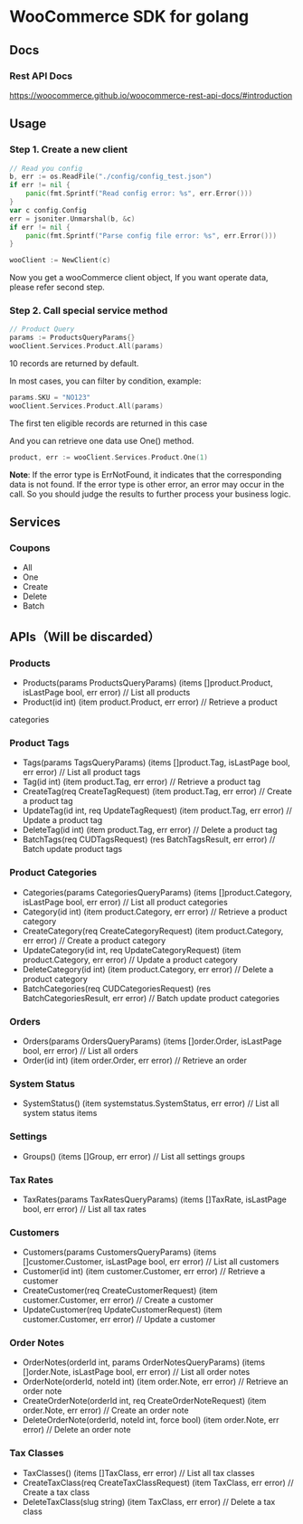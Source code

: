 WooCommerce SDK for golang
==========================

## Docs

### Rest API Docs

https://woocommerce.github.io/woocommerce-rest-api-docs/#introduction

## Usage

### Step 1. Create a new client

```go
// Read you config
b, err := os.ReadFile("./config/config_test.json")
if err != nil {
    panic(fmt.Sprintf("Read config error: %s", err.Error()))
}
var c config.Config
err = jsoniter.Unmarshal(b, &c)
if err != nil {
    panic(fmt.Sprintf("Parse config file error: %s", err.Error()))
}

wooClient := NewClient(c)
```

Now you get a wooCommerce client object, If you want operate data, please refer second step. 

### Step 2. Call special service method
```go
// Product Query
params := ProductsQueryParams{}
wooClient.Services.Product.All(params)
```

10 records are returned by default.

In most cases, you can filter by condition, example:

```go
params.SKU = "NO123"
wooClient.Services.Product.All(params)
```

The first ten eligible records are returned in this case

And you can retrieve one data use One() method.

```go
product, err := wooClient.Services.Product.One(1)
```

**Note**: If the error type is ErrNotFound, it indicates that the corresponding data is not found. If the error type is other error, an error may occur in the call.  So you should judge the results to further process your business logic.


## Services

### Coupons

- All
- One
- Create
- Delete
- Batch

## APIs（Will be discarded）

### Products

- Products(params ProductsQueryParams) (items []product.Product, isLastPage bool, err error)      // List all products
- Product(id int) (item product.Product, err error)                                               // Retrieve a product

categories

### Product Tags

- Tags(params TagsQueryParams) (items []product.Tag, isLastPage bool, err error)                  // List all product tags
- Tag(id int) (item product.Tag, err error)                                                       // Retrieve a product tag
- CreateTag(req CreateTagRequest) (item product.Tag, err error)                                   // Create a product tag
- UpdateTag(id int, req UpdateTagRequest) (item product.Tag, err error)                           // Update a product tag
- DeleteTag(id int) (item product.Tag, err error)                                                 // Delete a product tag
- BatchTags(req CUDTagsRequest) (res BatchTagsResult, err error)                                  // Batch update product tags

### Product Categories

- Categories(params CategoriesQueryParams) (items []product.Category, isLastPage bool, err error) // List all product categories
- Category(id int) (item product.Category, err error)                                             // Retrieve a product category
- CreateCategory(req CreateCategoryRequest) (item product.Category, err error)                    // Create a product category
- UpdateCategory(id int, req UpdateCategoryRequest) (item product.Category, err error)            // Update a product category
- DeleteCategory(id int) (item product.Category, err error)                                       // Delete a product category
- BatchCategories(req CUDCategoriesRequest) (res BatchCategoriesResult, err error)                // Batch update product categories

### Orders

- Orders(params OrdersQueryParams) (items []order.Order, isLastPage bool, err error) // List all orders
- Order(id int) (item order.Order, err error)                                        // Retrieve an order

### System Status

- SystemStatus() (item systemstatus.SystemStatus, err error) // List all system status items

### Settings

- Groups() (items []Group, err error) // List all settings groups

### Tax Rates

- TaxRates(params TaxRatesQueryParams) (items []TaxRate, isLastPage bool, err error) // List all tax rates

### Customers

- Customers(params CustomersQueryParams) (items []customer.Customer, isLastPage bool, err error) // List all customers
- Customer(id int) (item customer.Customer, err error)                                           // Retrieve a customer
- CreateCustomer(req CreateCustomerRequest) (item customer.Customer, err error)                                     // Create a customer
- UpdateCustomer(req UpdateCustomerRequest) (item customer.Customer, err error)                  // Update a customer

### Order Notes

- OrderNotes(orderId int, params OrderNotesQueryParams) (items []order.Note, isLastPage bool, err error) // List all order notes
- OrderNote(orderId, noteId int) (item order.Note, err error)                                            // Retrieve an order note
- CreateOrderNote(orderId int, req CreateOrderNoteRequest) (item order.Note, err error)                  // Create an order note
- DeleteOrderNote(orderId, noteId int, force bool) (item order.Note, err error)                          // Delete an order note

### Tax Classes

- TaxClasses() (items []TaxClass, err error)                           // List all tax classes
- CreateTaxClass(req CreateTaxClassRequest) (item TaxClass, err error) // Create a tax class
- DeleteTaxClass(slug string) (item TaxClass, err error)               // Delete a tax class